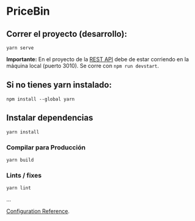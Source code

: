 # PriceBin
## Correr el proyecto (desarrollo):
```
yarn serve
```

**Importante:**
En el proyecto de la [REST API](https://github.com/panasweb/pricebin) debe de estar corriendo en la máquina local (puerto 3010).
Se corre con `npm run devstart`.

## Si no tienes yarn instalado:
```
npm install --global yarn
```

## Instalar dependencias
```
yarn install
```

### Compilar para Producción
```
yarn build
```

### Lints / fixes
```
yarn lint
```
...

[Configuration Reference](https://cli.vuejs.org/config/).
